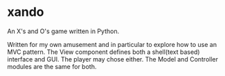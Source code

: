 xando
=====

An X's and O's game written in Python.

Written for my own amusement and in particular to explore how to use an MVC pattern. 
The View component defines both a shell(text based) interface and GUI. The player
may chose either. The Model and Controller modules are the same for both.      

